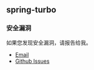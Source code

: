 ## spring-turbo

### 安全漏洞

如果您发现安全漏洞，请报告给我。

* [Email](mailto:yingzhor@gmail.com)
* [Github Issues](https://github.com/yingzhuo/spring-turbo/issues)
